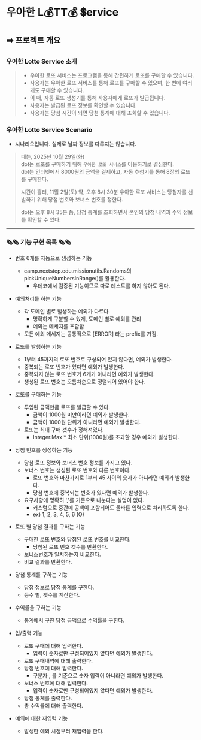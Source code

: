 #  우아한 L💰TT💰 💲ervice


## ➡️ 프로젝트 개요

### 우아한 Lotto Service 소개

> * 우아한 로또 서비스는 프로그램을 통해 간편하게 로또를 구매할 수 있습니다.  
> * 사용자는 우아한 로또 서비스를 통해 로또를 구매할 수 있으며, 한 번에 여러개도 구매할 수 있습니다.  
> * 이 때, 자동 로또 생성기를 통해 사용자에게 로또가 발급됩니다.  
> * 사용자는 발급된 로또 정보를 확인할 수 있습니다.  
> * 사용자는 당첨 시간이 되면 당첨 통계에 대해 조회할 수 있습니다.
###  우아한 Lotto Service Scenario

* 시나리오입니다. 실제로 날짜 정보를 다루지는 않습니다.

> 때는, 2025년 10월 29일(화)  
> dot는 로또를 구매하기 위해 `우아한 로또 서비스`를 이용하기로 결심한다.  
> dot는 인터넷에서 8000원의 금액을 결제하고, 자동 추첨기를 통해 8장의 로또를 구매한다.  
> 
> 시간이 흘러, 11월 2일(토) 약, 오후 8시 30분
> 우아한 로또 서비스는 당첨자를 선발하기 위해 당첨 번호와 보너스 번호를 정한다.
> 
> dot는 오후 8시 35분 쯤, 당첨 통계를 조회하면서 본인의 당첨 내역과 수익 정보를 확인할 수 있다.

---

### 🗞️️🗞️️ 기능 구현 목록 🗞️️🗞️️

- 번호 6개를 자동으로 생성하는 기능
    - camp.nextstep.edu.missionutils.Randoms의 pickUniqueNumbersInRange()를 활용한다.
        - 우테코에서 검증된 기능이므로 따로 테스트를 하지 않아도 된다.


- 예외처리를 하는 기능
  - 각 도메인 별로 발생하는 예외가 다르다.
    - 명확하게 구분할 수 있게, 도메인 별로 예외를 관리
    - 예외는 메세지를 포함함
  - 모든 예외 메세지는 공통적으로 [ERROR] 라는 prefix를 가짐.
 

- 로또를 발행하는 기능
  - 1부터 45까지의 로또 번호로 구성되어 있지 않다면, 예외가 발생한다.
  - 중복되는 로또 번호가 있다면 예외가 발생한다.
  - 중복되지 않는 로또 번호가 6개가 아니라면 예외가 발생한다.
  - 생성된 로또 번호는 오름차순으로 정렬되어 있어야 한다.


- 로또를 구매하는 기능
  - 투입된 금액만큼 로또를 발급할 수 있다.
    - 금액이 1000원 미만이라면 예외가 발생한다. 
    - 금액이 1000원 단위가 아니라면 예외가 발생한다.
  - 로또는 최대 구매 갯수가 정해져있다.
    - Integer.Max * 최소 단위(1000원)를 초과할 경우 예외가 발생한다.


- 당첨 번호를 생성하는 기능
  - 당첨 로또 정보와 보너스 번호 정보를 가지고 있다.
  - 보너스 번호는 생성된 로또 번호와 다른 번호이다.
    - 로또 번호와 마찬가지로 1부터 45 사이의 숫자가 아니라면 예외가 발생한다.
    - 당첨 번호에 중복되는 번호가 있다면 예외가 발생한다.
  - 요구사항에 명확히 ','를 기준으로 나눈다는 설명이 없다.
    - 커스텀으로 중간에 공백이 포함되어도 올바른 입력으로 처리하도록 한다.
    - ex) 1, 2, 3, 4, 5, 6 (O)


- 로또 별 당첨 결과를 구하는 기능 
  - 구매한 로또 번호와 당첨된 로또 번호를 비교한다.
    - 당첨된 로또 번호 갯수를 반환한다.
  - 보너스번호가 일치하는지 비교한다.
  - 비교 결과를 반환한다.


- 당첨 통계를 구하는 기능
  - 당첨 정보로 당첨 통계를 구한다.
  - 등수 별, 갯수를 계산한다.


- 수익률을 구하는 기능
  - 통계에서 구한 당첨 금액으로 수익률을 구한다.


- 입/출력 기능
  - 로또 구매에 대해 입력한다.
    - 입력이 숫자로만 구성되어있지 않다면 예외가 발생한다.
  - 로또 구매내역에 대해 출력한다.
  - 당첨 번호에 대해 입력한다.
    - 구분자 , 를 기준으로 숫자 입력이 아니라면 예외가 발생한다.
  - 보너스 번호에 대해 입력한다.
    - 입력이 숫자로만 구성되어있지 않다면 예외가 발생한다.
  - 당첨 통계를 출력한다.
  - 총 수익률에 대해 출력한다.


- 예외에 대한 재입력 기능
  - 발생한 예외 시점부터 재입력을 한다.